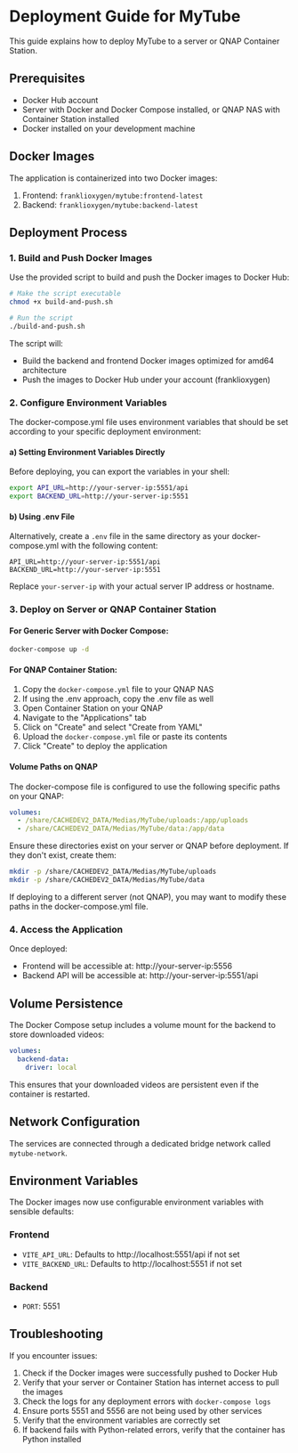 # Deployment Guide for MyTube

This guide explains how to deploy MyTube to a server or QNAP Container Station.

## Prerequisites

- Docker Hub account
- Server with Docker and Docker Compose installed, or QNAP NAS with Container Station installed
- Docker installed on your development machine

## Docker Images

The application is containerized into two Docker images:

1. Frontend: `franklioxygen/mytube:frontend-latest`
2. Backend: `franklioxygen/mytube:backend-latest`

## Deployment Process

### 1. Build and Push Docker Images

Use the provided script to build and push the Docker images to Docker Hub:

```bash
# Make the script executable
chmod +x build-and-push.sh

# Run the script
./build-and-push.sh
```

The script will:

- Build the backend and frontend Docker images optimized for amd64 architecture
- Push the images to Docker Hub under your account (franklioxygen)

### 2. Configure Environment Variables

The docker-compose.yml file uses environment variables that should be set according to your specific deployment environment:

#### a) Setting Environment Variables Directly

Before deploying, you can export the variables in your shell:

```bash
export API_URL=http://your-server-ip:5551/api
export BACKEND_URL=http://your-server-ip:5551
```

#### b) Using .env File

Alternatively, create a `.env` file in the same directory as your docker-compose.yml with the following content:

```
API_URL=http://your-server-ip:5551/api
BACKEND_URL=http://your-server-ip:5551
```

Replace `your-server-ip` with your actual server IP address or hostname.

### 3. Deploy on Server or QNAP Container Station

#### For Generic Server with Docker Compose:

```bash
docker-compose up -d
```

#### For QNAP Container Station:

1. Copy the `docker-compose.yml` file to your QNAP NAS
2. If using the .env approach, copy the .env file as well
3. Open Container Station on your QNAP
4. Navigate to the "Applications" tab
5. Click on "Create" and select "Create from YAML"
6. Upload the `docker-compose.yml` file or paste its contents
7. Click "Create" to deploy the application

#### Volume Paths on QNAP

The docker-compose file is configured to use the following specific paths on your QNAP:

```yaml
volumes:
  - /share/CACHEDEV2_DATA/Medias/MyTube/uploads:/app/uploads
  - /share/CACHEDEV2_DATA/Medias/MyTube/data:/app/data
```

Ensure these directories exist on your server or QNAP before deployment. If they don't exist, create them:

```bash
mkdir -p /share/CACHEDEV2_DATA/Medias/MyTube/uploads
mkdir -p /share/CACHEDEV2_DATA/Medias/MyTube/data
```

If deploying to a different server (not QNAP), you may want to modify these paths in the docker-compose.yml file.

### 4. Access the Application

Once deployed:

- Frontend will be accessible at: http://your-server-ip:5556
- Backend API will be accessible at: http://your-server-ip:5551/api

## Volume Persistence

The Docker Compose setup includes a volume mount for the backend to store downloaded videos:

```yaml
volumes:
  backend-data:
    driver: local
```

This ensures that your downloaded videos are persistent even if the container is restarted.

## Network Configuration

The services are connected through a dedicated bridge network called `mytube-network`.

## Environment Variables

The Docker images now use configurable environment variables with sensible defaults:

### Frontend

- `VITE_API_URL`: Defaults to http://localhost:5551/api if not set
- `VITE_BACKEND_URL`: Defaults to http://localhost:5551 if not set

### Backend

- `PORT`: 5551

## Troubleshooting

If you encounter issues:

1. Check if the Docker images were successfully pushed to Docker Hub
2. Verify that your server or Container Station has internet access to pull the images
3. Check the logs for any deployment errors with `docker-compose logs`
4. Ensure ports 5551 and 5556 are not being used by other services
5. Verify that the environment variables are correctly set
6. If backend fails with Python-related errors, verify that the container has Python installed
